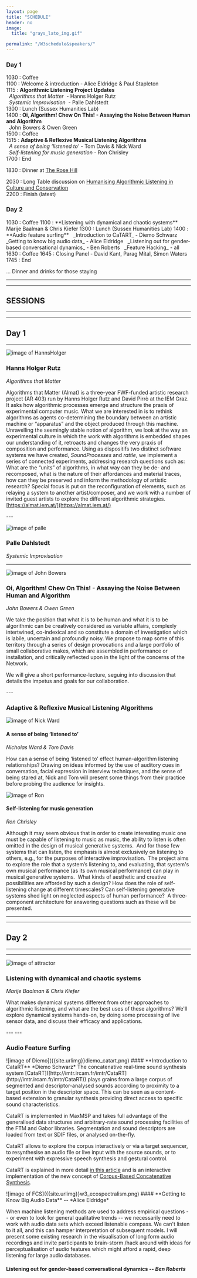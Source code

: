 ```yaml
---
layout: page
title: "SCHEDULE"
header: no
image:
  title: "grays_lato_img.gif"

permalink: "/W3schedule&speakers/"
---
```


### Day 1
<p></p>

1030 : Coffee     
1100 : Welcome & introduction - Alice Eldridge & Paul Stapleton   
1115 : **Algorithmic Listening Project Updates**   
&nbsp;  _Algorithms that Matter_  - Hanns Holger Rutz   
&nbsp; _Systemic Improvisation_  - Palle Dahlstedt   
1300 : Lunch (Sussex Humanities Lab)   
1400 : **Oi, Algorithm! Chew On This! - Assaying the Noise Between Human and Algorithm**   
&nbsp; John Bowers & Owen Green   
1500 : Coffee   
1515 : **Adaptive & Reflexive Musical Listening Algorithms**   
&nbsp; _A sense of being ‘listened to'_  - Tom Davis & Nick Ward   
&nbsp; _Self-listening for music generation_  - Ron Chrisley   
1700 : End   

1830 : Dinner at [The Rose Hill](http://www.therosehill.co.uk/)   

2030 : Long Table discussion on [Humanising Algorithmic Listening in Culture and Conservation](http://brightondigitalfestival.co.uk/events/humanising-algorithmic-listening-culture-conservation)   
2200 : Finish (latest)


### Day 2
<p></p>
1030 : Coffee   
1100 : **Listening with dynamical and chaotic systems**   
&nbsp; Marije Baalman & Chris Kiefer   
1300 : Lunch (Sussex Humanities Lab)  
1400 : **Audio feature surfing**   
&nbsp; _Introduction to CaTART_ - Diemo Schwarz   
&nbsp; _Getting to know big audio data_ - Alice Eldridge   
&nbsp; _Listening out for gender-based conversational dynamics_ - Ben Roberts   
&nbsp; _Feature Hacking_ - all   
1630 : Coffee   
1645 : Closing Panel - David Kant, Parag Mital, Simon Waters   
1745 : End   

... Dinner and drinks for those staying  

----
----
## SESSIONS
----
----

## Day 1
---

![image of HannsHolger]({{site.urlimg}}p_rutz.jpg)
### **Hanns Holger Rutz**
*Algorithms that Matter*
<p></p>


Algorithms that Matter (Almat) is a three-year FWF-funded artistic research project (AR 403) run by Hanns Holger Rutz and David Pirrò at the IEM Graz. It asks how algorithmic processes emerge and structure the praxis of experimental computer music. What we are interested in is to rethink algorithms as agents co-determining the boundary between an artistic machine or “apparatus” and the object produced through this machine. Unravelling the seemingly stable notion of algorithm, we look at the way an experimental culture in which the work with algorithms is embedded shapes our understanding of it, retroacts and changes the very praxis of composition and performance. Using as dispositifs two distinct software systems we have created, _SoundProcesses_ and _rattle_, we implement a series of connected experiments, addressing research questions such as: What are the “units” of algorithms, in what way can they be de- and recomposed, what is the nature of their affordances and material traces, how can they be preserved and inform the methodology of artistic research? Special focus is put on the reconfiguration of elements, such as relaying a system to another artist/composer, and we work with a number of invited guest artists to explore the different algorithmic strategies.   
[https://almat.iem.at/](https://almat.iem.at/)


<p></p>
---

![image of palle]({{site.urlimg}}w3_SI.png)
### **Palle Dahlstedt**
*Systemic Improvisation*
<p></p>



<p></p>

---
![image of John Bowers]({{site.urlimg}}p_oi.png)
### **Oi, Algorithm! Chew On This! - Assaying the Noise Between Human and Algorithm**
*John Bowers & Owen Green*
<p></p>
We take the position that what it is to be human and what it is to be algorithmic can be creatively considered as variable affairs, complexly intertwined, co-indexical and so constitute a domain of investigation which is labile, uncertain and profoundly noisy. We propose to map some of this territory through a series of design provocations and a large portfolio of small collaborative makes, which are assembled in performance or installation, and critically reflected upon in the light of the concerns of the Network.

We will give a short performance-lecture, seguing into discussion that details the impetus and goals for our collaboration. 

<p></p>
---

### **Adaptive & Reflexive Musical Listening Algorithms**
<p></p>

![image of Nick Ward]({{site.urlimg}}w3_ward_davis.png)
#### **A sense of being ‘listened to’**   
*Nicholas Ward & Tom Davis*   

<p></p>
How can a sense of being ‘listened to’ effect human-algorithm listening relationships? Drawing on ideas informed by the use of auditory cues in conversation, facial expression in interview techniques, and the sense of being stared at, Nick and Tom will present some things from their practice before probing the audience for insights.
<p></p>

![image of Ron]({{site.urlimg}}p_chrisley.jpg)
#### **Self-listening for music generation**   
*Ron Chrisley*
<p></p>
Although it may seem obvious that in order to create interesting music one must be capable of listening to music as music, the ability to listen is often omitted in the design of musical generative systems.  And for those few systems that can listen, the emphasis is almost exclusively on listening to others, e.g., for the purposes of interactive improvisation.  The project aims to explore the role that a system’s listening to, and evaluating, that system's own musical performance (as its own musical performance) can play in musical generative systems.  What kinds of aesthetic and creative possibilities are afforded by such a design? How does the role of self-listening change at different timescales? Can self-listening generative systems shed light on neglected aspects of human performance?  A three-component architecture for answering questions such as these will be presented.
<p></p>


---
---
## Day 2
---
---



![image of attractor]({{site.urlimg}}attractor.png)
### **Listening with dynamical and chaotic systems**   
*Marije Baalman & Chris Kiefer*   
<p></p>
What makes dynamical systems different from other approaches to algorithmic listening, and what are the best uses of these algorithms?  We'll explore dynamical systems hands-on, by doing some processing of live sensor data, and discuss their efficacy and applications.
<p></p>
---
---

### **Audio Feature Surfing**
<p> </p>
![image of Diemo]({{site.urlimg}}diemo_catart.png)
#### **Introduction to CataRT**
*Diemo Schwarz*
The concatenative real-time sound synthesis system [CataRT]([http://imtr.ircam.fr/imtr/CataRT](http://imtr.ircam.fr/imtr/CataRT)) plays grains from a large corpus of segmented and descriptor-analysed sounds according to proximity to a target position in the descriptor space. This can be seen as a content-based extension to granular synthesis providing direct access to specific sound characteristics.

CataRT is implemented in MaxMSP and takes full advantage of the generalised data structures and arbitrary-rate sound processing facilities of the FTM and Gabor libraries. Segmentation and sound descriptors are loaded from text or SDIF files, or analysed on-the-fly.

CataRT allows to explore the corpus interactively or via a target sequencer, to resynthesise an audio file or live input with the source sounds, or to experiment with expressive speech synthesis and gestural control.

CataRT is explained in more detail [in this article](http://recherche.ircam.fr/equipes/analyse-synthese/schwarz/publications/dafx2006/catart-dafx2006-long.pdf) and is an interactive implementation of the new concept of [Corpus-Based Concatenative Synthesis](http://imtr.ircam.fr/imtr/Corpus_Based_Synthesis).


<p></p>
![image of FCS]({{site.urlimg}}w3_ecospectralism.png)
#### **Getting to Know Big Audio Data** -- *Alice Eldridge*
<p></p>
When machine listening methods are used to address empirical questions -- or even to look for general qualitative trends --  we necessarily need to work with audio data sets which exceed listenable compass. We can't listen to it all, and this can hamper interpretation of subsequent models. I will present some existing research in the visualisation of long form audio recordings and invite participants to brain-storm /hack around with ideas for perceptualisation of audio features which might afford a rapid, deep listening for large audio databases.
<p></p>

#### **Listening out for gender-based conversational dynamics** -- *Ben Roberts*
<p></p>

<p></p>

